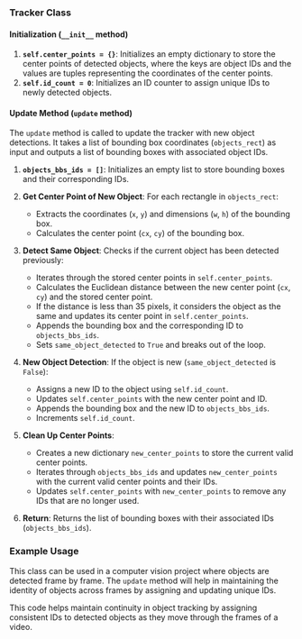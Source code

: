 ### Tracker Class

#### Initialization (`__init__` method)

1. **`self.center_points = {}`**: Initializes an empty dictionary to store the center points of detected objects, where the keys are object IDs and the values are tuples representing the coordinates of the center points.
2. **`self.id_count = 0`**: Initializes an ID counter to assign unique IDs to newly detected objects.

#### Update Method (`update` method)

The `update` method is called to update the tracker with new object detections. It takes a list of bounding box coordinates (`objects_rect`) as input and outputs a list of bounding boxes with associated object IDs.

1. **`objects_bbs_ids = []`**: Initializes an empty list to store bounding boxes and their corresponding IDs.

2. **Get Center Point of New Object**: For each rectangle in `objects_rect`:

   - Extracts the coordinates (`x`, `y`) and dimensions (`w`, `h`) of the bounding box.
   - Calculates the center point (`cx`, `cy`) of the bounding box.

3. **Detect Same Object**: Checks if the current object has been detected previously:

   - Iterates through the stored center points in `self.center_points`.
   - Calculates the Euclidean distance between the new center point (`cx`, `cy`) and the stored center point.
   - If the distance is less than 35 pixels, it considers the object as the same and updates its center point in `self.center_points`.
   - Appends the bounding box and the corresponding ID to `objects_bbs_ids`.
   - Sets `same_object_detected` to `True` and breaks out of the loop.

4. **New Object Detection**: If the object is new (`same_object_detected` is `False`):

   - Assigns a new ID to the object using `self.id_count`.
   - Updates `self.center_points` with the new center point and ID.
   - Appends the bounding box and the new ID to `objects_bbs_ids`.
   - Increments `self.id_count`.

5. **Clean Up Center Points**:

   - Creates a new dictionary `new_center_points` to store the current valid center points.
   - Iterates through `objects_bbs_ids` and updates `new_center_points` with the current valid center points and their IDs.
   - Updates `self.center_points` with `new_center_points` to remove any IDs that are no longer used.

6. **Return**: Returns the list of bounding boxes with their associated IDs (`objects_bbs_ids`).

### Example Usage

This class can be used in a computer vision project where objects are detected frame by frame. The `update` method will help in maintaining the identity of objects across frames by assigning and updating unique IDs.

This code helps maintain continuity in object tracking by assigning consistent IDs to detected objects as they move through the frames of a video.
